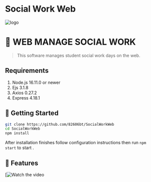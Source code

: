 # Social Work Web

![logo](https://i.pinimg.com/564x/77/6f/a4/776fa4d9dc8338de1d761ad4ac885334.jpg)
# 🔧 WEB MANAGE SOCIAL WORK

>This software manages student social work days on the web.

## Requirements
1. Node.js 16.11.0 or newer
2. Ejs 3.1.8
3. Axios 0.27.2
4. Express 4.18.1

## 🚀 Getting Started
```sh
git clone https://github.com/82606bt/SocialWorkWeb
cd SocialWorkWeb
npm install
```
After installation finishes follow configuration instructions then run `npm start` to start .

## 📝 Features
[![Watch the video](https://www.youtube.com/watch?v=jbzpSNtwN-M)
